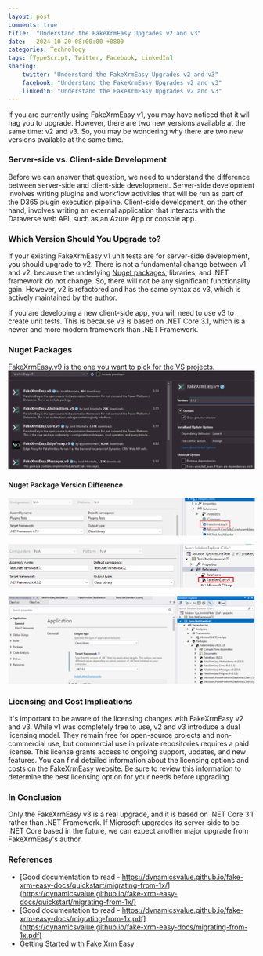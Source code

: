 ```yaml
---
layout: post
comments: true
title:  "Understand the FakeXrmEasy Upgrades v2 and v3"
date:   2024-10-20 08:00:00 +0800
categories: Technology
tags: [TypeScript, Twitter, Facebook, LinkedIn]
sharing:
    twitter: "Understand the FakeXrmEasy Upgrades v2 and v3"
    facebook: "Understand the FakeXrmEasy Upgrades v2 and v3"
    linkedin: "Understand the FakeXrmEasy Upgrades v2 and v3"
---
```


If you are currently using FakeXrmEasy v1, you may have noticed that it will nag you to upgrade. However, there are two new versions available at the same time: v2 and v3. So, you may be wondering why there are two new versions available at the same time.

### Server-side vs. Client-side Development

Before we can answer that question, we need to understand the difference between server-side and client-side development. Server-side development involves writing plugins and workflow activities that will be run as part of the D365 plugin execution pipeline. Client-side development, on the other hand, involves writing an external application that interacts with the Dataverse web API, such as an Azure App or console app.

### Which Version Should You Upgrade to?

If your existing FakeXrmEasy v1 unit tests are for server-side development, you should upgrade to v2. There is not a fundamental change between v1 and v2, because the underlying [Nuget packages](https://www.nuget.org/packages/microsoft.crmsdk.coreassemblies#supportedframeworks-body-tab), libraries, and .NET framework do not change. So, there will not be any significant functionality gain. However, v2 is refactored and has the same syntax as v3, which is actively maintained by the author.

If you are developing a new client-side app, you will need to use v3 to create unit tests. This is because v3 is based on .NET Core 3.1, which is a newer and more modern framework than .NET Framework.

### Nuget Packages
FakeXrmEasy.v9 is the one you want to pick for the VS projects.
![image](/images/2024-10-20-understand-fakexrmeasy-upgrades-v2-v3/fakexrmeasy-nuget-v9.png)


#### Nuget Package Version Difference

![image](/images/2024-10-20-understand-fakexrmeasy-upgrades-v2-v3/fakexrmeasy-v1.png)

![image](/images/2024-10-20-understand-fakexrmeasy-upgrades-v2-v3/fakexrmeasy-v2.png)

![image](/images/2024-10-20-understand-fakexrmeasy-upgrades-v2-v3/fakexrmeasy-v3.png)


### Licensing and Cost Implications

It's important to be aware of the licensing changes with FakeXrmEasy v2 and v3. While v1 was completely free to use, v2 and v3 introduce a dual licensing model.  They remain free for open-source projects and non-commercial use, but commercial use in private repositories requires a paid license. This license grants access to ongoing support, updates, and new features. You can find detailed information about the licensing options and costs on the [FakeXrmEasy website](https://dynamicsvalue.com/pricing).  Be sure to review this information to determine the best licensing option for your needs before upgrading.

### In Conclusion

Only the FakeXrmEasy v3 is a real upgrade, and it is based on .NET Core 3.1 rather than .NET Framework. If Microsoft upgrades its server-side to be .NET Core based in the future, we can expect another major upgrade from FakeXrmEasy's author.

### References

* [Good documentation to read - https://dynamicsvalue.github.io/fake-xrm-easy-docs/quickstart/migrating-from-1x/](https://dynamicsvalue.github.io/fake-xrm-easy-docs/quickstart/migrating-from-1x/)
* [Good documentation to read - https://dynamicsvalue.github.io/fake-xrm-easy-docs/migrating-from-1x.pdf](https://dynamicsvalue.github.io/fake-xrm-easy-docs/migrating-from-1x.pdf)
* [Getting Started with Fake Xrm Easy](https://dynamicsvalue.com/get-started/overview)

